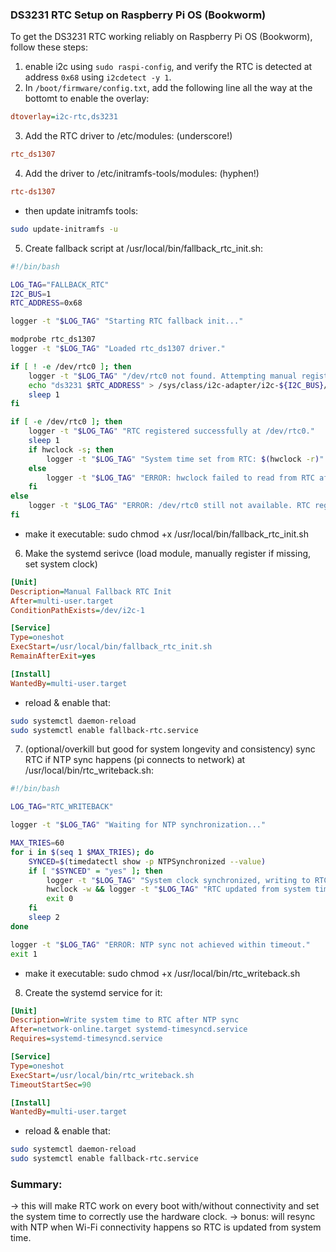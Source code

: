 ### DS3231 RTC Setup on Raspberry Pi OS (Bookworm)

To get the DS3231 RTC working reliably on Raspberry Pi OS (Bookworm), follow these steps:

1. enable i2c using `sudo raspi-config`, and verify the RTC is detected at address `0x68` using `i2cdetect -y 1`.
2. In `/boot/firmware/config.txt`, add the following line all the way at the bottomt to enable the overlay:

```ini
dtoverlay=i2c-rtc,ds3231
```
3. Add the RTC driver to /etc/modules: (underscore!)
```ini
rtc_ds1307
```
4. Add the driver to /etc/initramfs-tools/modules: (hyphen!)
```ini
rtc-ds1307
```
- then update initramfs tools:
```bash
sudo update-initramfs -u
```

5. Create fallback script at /usr/local/bin/fallback_rtc_init.sh:
```bash
#!/bin/bash

LOG_TAG="FALLBACK_RTC"
I2C_BUS=1
RTC_ADDRESS=0x68

logger -t "$LOG_TAG" "Starting RTC fallback init..."

modprobe rtc_ds1307
logger -t "$LOG_TAG" "Loaded rtc_ds1307 driver."

if [ ! -e /dev/rtc0 ]; then
    logger -t "$LOG_TAG" "/dev/rtc0 not found. Attempting manual registration..."
    echo "ds3231 $RTC_ADDRESS" > /sys/class/i2c-adapter/i2c-${I2C_BUS}/new_device 2>/dev/null
    sleep 1
fi

if [ -e /dev/rtc0 ]; then
    logger -t "$LOG_TAG" "RTC registered successfully at /dev/rtc0."
    sleep 1
    if hwclock -s; then
        logger -t "$LOG_TAG" "System time set from RTC: $(hwclock -r)"
    else
        logger -t "$LOG_TAG" "ERROR: hwclock failed to read from RTC after registration."
    fi
else
    logger -t "$LOG_TAG" "ERROR: /dev/rtc0 still not available. RTC registration failed or device not present."
fi
```
- make it executable: sudo chmod +x /usr/local/bin/fallback_rtc_init.sh


6. Make the systemd serivce (load module, manually register if missing, set system clock)
```ini
[Unit]
Description=Manual Fallback RTC Init
After=multi-user.target
ConditionPathExists=/dev/i2c-1

[Service]
Type=oneshot
ExecStart=/usr/local/bin/fallback_rtc_init.sh
RemainAfterExit=yes

[Install]
WantedBy=multi-user.target
```
- reload & enable that:
```bash
sudo systemctl daemon-reload
sudo systemctl enable fallback-rtc.service
```

7. (optional/overkill but good for system longevity and consistency) sync RTC if NTP sync happens (pi connects to network) at /usr/local/bin/rtc_writeback.sh:
```bash
#!/bin/bash

LOG_TAG="RTC_WRITEBACK"

logger -t "$LOG_TAG" "Waiting for NTP synchronization..."

MAX_TRIES=60
for i in $(seq 1 $MAX_TRIES); do
    SYNCED=$(timedatectl show -p NTPSynchronized --value)
    if [ "$SYNCED" = "yes" ]; then
        logger -t "$LOG_TAG" "System clock synchronized, writing to RTC..."
        hwclock -w && logger -t "$LOG_TAG" "RTC updated from system time."
        exit 0
    fi
    sleep 2
done

logger -t "$LOG_TAG" "ERROR: NTP sync not achieved within timeout."
exit 1
```
- make it executable: sudo chmod +x /usr/local/bin/rtc_writeback.sh

8. Create the systemd service for it:
```ini
[Unit]
Description=Write system time to RTC after NTP sync
After=network-online.target systemd-timesyncd.service
Requires=systemd-timesyncd.service

[Service]
Type=oneshot
ExecStart=/usr/local/bin/rtc_writeback.sh
TimeoutStartSec=90

[Install]
WantedBy=multi-user.target
```
- reload & enable that:
```bash
sudo systemctl daemon-reload
sudo systemctl enable fallback-rtc.service
```

### Summary:   
-> this will make RTC work on every boot with/without connectivity and set the system time to correctly use the hardware clock. 
-> bonus: will resync with NTP when Wi-Fi connectivity happens so RTC is updated from system time.

